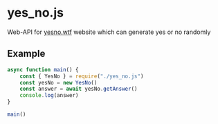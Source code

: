 # yes_no.js
Web-API for [yesno.wtf](https://yesno.wtf) website which can generate yes or no randomly

## Example
```JavaScript
async function main() {
	const { YesNo } = require("./yes_no.js")
	const yesNo = new YesNo()
	const answer = await yesNo.getAnswer()
	console.log(answer)
}

main()
```
